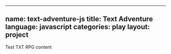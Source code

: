----
name: text-adventure-js
title: Text Adventure
language: javascript
categories: play
layout: project
----
Test TXT RPG content